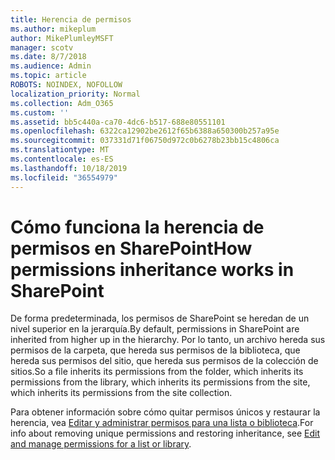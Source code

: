 ```yaml
---
title: Herencia de permisos
ms.author: mikeplum
author: MikePlumleyMSFT
manager: scotv
ms.date: 8/7/2018
ms.audience: Admin
ms.topic: article
ROBOTS: NOINDEX, NOFOLLOW
localization_priority: Normal
ms.collection: Adm_O365
ms.custom: ''
ms.assetid: bb5c440a-ca70-4dc6-b517-688e80551101
ms.openlocfilehash: 6322ca12902be2612f65b6388a650300b257a95e
ms.sourcegitcommit: 037331d71f06750d972c0b6278b23bb15c4806ca
ms.translationtype: MT
ms.contentlocale: es-ES
ms.lasthandoff: 10/18/2019
ms.locfileid: "36554979"
---
```

# <a name="how-permissions-inheritance-works-in-sharepoint"></a><span data-ttu-id="8defa-102">Cómo funciona la herencia de permisos en SharePoint</span><span class="sxs-lookup"><span data-stu-id="8defa-102">How permissions inheritance works in SharePoint</span></span>

<span data-ttu-id="8defa-103">De forma predeterminada, los permisos de SharePoint se heredan de un nivel superior en la jerarquía.</span><span class="sxs-lookup"><span data-stu-id="8defa-103">By default, permissions in SharePoint are inherited from higher up in the hierarchy.</span></span> <span data-ttu-id="8defa-104">Por lo tanto, un archivo hereda sus permisos de la carpeta, que hereda sus permisos de la biblioteca, que hereda sus permisos del sitio, que hereda sus permisos de la colección de sitios.</span><span class="sxs-lookup"><span data-stu-id="8defa-104">So a file inherits its permissions from the folder, which inherits its permissions from the library, which inherits its permissions from the site, which inherits its permissions from the site collection.</span></span>
  
<span data-ttu-id="8defa-105">Para obtener información sobre cómo quitar permisos únicos y restaurar la herencia, vea [Editar y administrar permisos para una lista o biblioteca](https://go.microsoft.com/fwlink/?linkid=869946).</span><span class="sxs-lookup"><span data-stu-id="8defa-105">For info about removing unique permissions and restoring inheritance, see [Edit and manage permissions for a list or library](https://go.microsoft.com/fwlink/?linkid=869946).</span></span>
  

